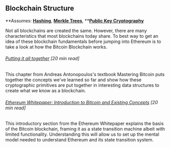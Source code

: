 ## Blockchain Structure

**Assumes: **[**Hashing**](/hashing-and-merkle-trees.md)**, **[**Merkle Trees**](/merkle-trees.md)**, **[**Public Key Cryptography**](/public-key-cryptography.md)

Not all blockchains are created the same. However, there are many characteristics that most blockchains today share.  To best way to get an idea of these blockchain fundamentals before jumping into Ethereum is to take a look at how the Bitcoin Blockchain works.

###### [Putting it all together](http://chimera.labs.oreilly.com/books/1234000001802/ch07.html) \[20 min read\]

This chapter from Andreas Antonopoulos's textbook Mastering Bitcoin puts together the concepts we've learned so far and show how these cryptographic primitives are put together in interesting data structures to create what we know as a blockchain.

###### [Ethereum Whitepaper: Introduction to Bitcoin and Existing Concepts](https://github.com/ethereum/wiki/wiki/White-Paper#introduction-to-bitcoin-and-existing-concepts) \[20 min read\]

This introductory section from the Ethereum Whitepaper explains the basis of the Bitcoin blockchain, framing it as a state transition machine albeit with limited functionality.  Understanding this will allow us to set up the mental model needed to understand Ethereum and its state transition system.

